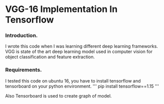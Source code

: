 # VGG-16 Implementation In Tensorflow   
### Introduction.
  I wrote this code when I was learning different deep learning frameworks. VGG is state of the art deep learning model used in computer vision for object classification and feature extraction. 

### Requirements.
  I tested this code on ubuntu 16, you have to install tensorflow and tensorboard on your python environment.
  ''' pip install tensorflow==1.15 '''

Also Tensorboard is used to create graph of model.
